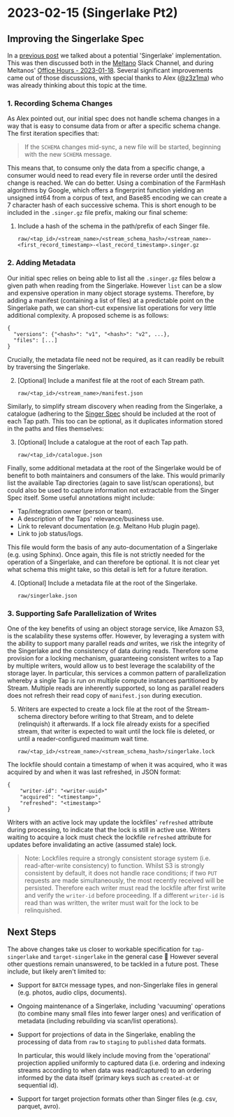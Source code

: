 # 2023-02-15 (Singerlake Pt2)

## Improving the Singerlake Spec

In a [previous post](blog/2023-01-17.md) we talked about a potential 'Singerlake' implementation.
This was then discussed both in the [Meltano](https://meltano.com) Slack Channel, and during Meltanos' [Office Hours - 2023-01-18](https://www.youtube.com/watch?v=Q20EOoXN8f0).
Several significant improvements came out of those discussions, with special thanks to Alex ([@z3z1ma](https://github.com/z3z1ma)) who was already thinking about this topic at the time.

### 1. Recording Schema Changes

As Alex pointed out, our initial spec does not handle schema changes in a way that is easy to consume data from or after a specific schema change.
The first iteration specifies that:

> If the `SCHEMA` changes mid-sync, a new file will be started, beginning with the new `SCHEMA` message.

This means that, to consume only the data from a specific change, a consumer would need to read every file in reverse order until the desired change is reached.
We can do better.
Using a combination of the FarmHash algorithms by Google, which offers a fingerprint function yielding an unsigned int64 from a corpus of text, and Base85 encoding we can create a 7 character hash of each successive schema.
This is short enough to be included in the `.singer.gz` file prefix, making our final scheme:

1. Include a hash of the schema in the path/prefix of each Singer file.

   `raw/<tap_id>/<stream_name>/<stream_schema_hash>/<stream_name>-<first_record_timestamp>-<last_record_timestamp>.singer.gz`

### 2. Adding Metadata

Our initial spec relies on being able to list all the `.singer.gz` files below a given path when reading from the Singerlake.
However `list` can be a slow and expensive operation in many object storage systems.
Therefore, by adding a manifest (containing a list of files) at a predictable point on the Singerlake path, we can short-cut expensive list operations for very little additional complexity.
A proposed scheme is as follows:

```
{
  "versions": {"<hash>": "v1", "<hash>": "v2", ...},
  "files": [...]
}
```

Crucially, the metadata file need not be required, as it can readily be rebuilt by traversing the Singerlake.

2. [Optional] Include a manifest file at the root of each Stream path.

   `raw/<tap_id>/<stream_name>/manifest.json`

Similarly, to simplify stream discovery when reading from the Singerlake, a catalogue (adhering to the [Singer Spec](https://github.com/singer-io/getting-started/blob/master/docs/DISCOVERY_MODE.md#the-catalog) should be included at the root of each Tap path.
This too can be optional, as it duplicates information stored in the paths and files themselves:

3. [Optional] Include a catalogue at the root of each Tap path.

   `raw/<tap_id>/catalogue.json`

Finally, some additional metadata at the root of the Singerlake would be of benefit to both maintainers and consumers of the lake.
This would primarily list the available Tap directories (again to save list/scan operations), but could also be used to capture information not extractable from the Singer Spec itself.
Some useful annotations might include:

- Tap/integration owner (person or team).
- A description of the Taps' relevance/business use.
- Link to relevant documentation (e.g. Meltano Hub plugin page).
- Link to job status/logs.

This file would form the basis of any auto-documentation of a Singerlake (e.g. using Sphinx).
Once again, this file is not strictly needed for the operation of a Singerlake, and can therefore be optional.
It is not clear yet what schema this might take, so this detail is left for a future iteration.

4. [Optional] Include a metadata file at the root of the Singerlake.

   `raw/singerlake.json`

### 3. Supporting Safe Parallelization of Writes

One of the key benefits of using an object storage service, like Amazon S3, is the scalability these systems offer.
However, by leveraging a system with the ability to support many parallel reads _and_ writes, we risk the integrity of the Singerlake and the consistency of data during reads.
Therefore some provision for a locking mechanism, guaranteeing consistent writes to a Tap by multiple writers, would allow us to best leverage the scalability of the storage layer.
In particular, this services a common pattern of parallelization whereby a single Tap is run on multiple compute instances partitioned by Stream.
Multiple reads are inherently supported, so long as parallel readers does not refresh their read copy of `manifest.json` during execution.

5. Writers are expected to create a lock file at the root of the Stream-schema directory before writing to that Stream, and to delete (relinquish) it afterwards.
   If a lock file already exists for a specified stream, that writer is expected to wait until the lock file is deleted, or until a reader-configured maximum wait time.

   `raw/<tap_id>/<stream_name>/<stream_schema_hash>/singerlake.lock`

The lockfile should contain a timestamp of when it was acquired, who it was acquired by and when it was last refreshed, in JSON format:

```
{
    "writer-id": "<writer-uuid>"
    "acquired": "<timestamp>",
    "refreshed": "<timestamp>"
}
```

Writers with an active lock may update the lockfiles' `refreshed` attribute during processing, to indicate that the lock is still in active use.
Writers waiting to acquire a lock must check the lockfile `refreshed` attribute for updates before invalidating an active (assumed stale) lock.

> Note: Lockfiles require a strongly consistent storage system (i.e. read-after-write consistency) to function.
> Whilst S3 is strongly consistent by default, it does not handle race conditions; if two `PUT` requests are made simultaneously, the most recently received will be persisted.
> Therefore each writer must read the lockfile after first write and verify the `writer-id` before proceeding.
> If a different `writer-id` is read than was written, the writer must wait for the lock to be relinquished.

## Next Steps

The above changes take us closer to workable specification for `tap-singerlake` and `target-singerlake` in the general case 🚀
However several other questions remain unanswered, to be tackled in a future post.
These include, but likely aren't limited to:

- Support for `BATCH` message types, and non-Singerlake files in general (e.g. photos, audio clips, documents).
- Ongoing maintenance of a Singerlake, including 'vacuuming' operations (to combine many small files into fewer larger ones) and verification of metadata (including rebuilding via scan/list operations).
- Support for projections of data in the Singerlake, enabling the processing of data from `raw` to `staging` to `published` data formats.

  In particular, this would likely include moving from the 'operational' projection applied uniformly to captured data (i.e. ordering and indexing streams according to when data was read/captured) to an ordering informed by the data itself (primary keys such as `created-at` or sequential id).

- Support for target projection formats other than Singer files (e.g. csv, parquet, avro).
